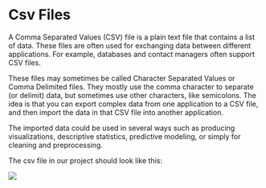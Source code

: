 # Csv Files

A Comma Separated Values (CSV) file is a plain text file that contains a list of data. These files are often used for exchanging data between different applications. For example, databases and contact managers often support CSV files.

These files may sometimes be called Character Separated Values or Comma Delimited files. They mostly use the comma character to separate (or delimit) data, but sometimes use other characters, like semicolons. The idea is that you can export complex data from one application to a CSV file, and then import the data in that CSV file into another application.

The imported data could be used in several ways such as producing visualizations, descriptive statistics, predictive modeling, or simply for cleaning and preprocessing.

The csv file in our project should look like this:

![](https://github.com/mennaAyman/Detecting_Forbidden_Items/blob/master/xml%20to%20csv/csv.png)
